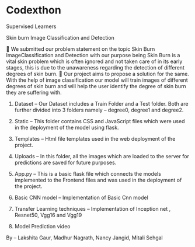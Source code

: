 # Codexthon

Supervised Learners

Skin burn Image Classification and Detection


	We submitted our problem statement on the topic Skin Burn ImageClassification and Detection with our purpose being Skin Burn is a vital skin problem which is often ignored and not taken care of in its early stages, this is due to the unawareness regarding the detection of different degrees of skin burn. 
	Our project aims to propose a solution for the same. With the help of image classification our model will train images of different degrees of skin burn and will help the user identify the degree of skin burn they are suffering with. 

1)	Dataset – Our Dataset includes a Train Folder and a Test folder. Both are further divided into 3 folders namely – degree0, degree1 and degree2. 

2)	Static – This folder contains CSS and JavaScript files which were used in the deployment of the model using flask.


3)	Templates –  Html file templates used in the web deployment of the project.

4)	Uploads – In this folder, all the images which are loaded to the server for predictions are saved for future purposes. 


5)	App.py –  This is a basic flask file which connects the models implemented to the Frontend files and was used in the deployment of the project.  

6)	Basic CNN model – Implementation of Basic Cnn model 


7)	Transfer Learning techniques – Implementation of Inception net , Resnet50, Vgg16 and  Vgg19

8)	Model Prediction video



By – Lakshita Gaur, Madhur Nagrath, Nancy Jangid, Mitali Sehgal 
